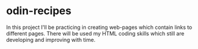 # odin-recipes
In this project I'll be practicing in creating web-pages which contain links to different pages.
There will be used my HTML coding skills which still are developing and improving with time.